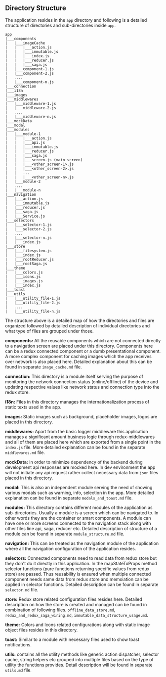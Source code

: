 ## Directory Structure

The application resides in the `app` directory and following is a detailed structure of directories and sub-directories inside `app`.

```
app
|___components
|   |___imageCache
|   |   |___action.js
|   |   |___immutable.js
|   |   |___index.js
|   |   |___reducer.js
|   |   |___saga.js
|   |___component-1.js
|   |___component-2.js
|   ....
|   |___component-n.js
|___connection
|___i18n
|___images
|___middlewares
|   |___middleware-1.js
|   |___middleware-2.js
|   ....
|   |___middleware-n.js
|___mockData
|___modal
|___modules
|   |___module-1
|   |   |___action.js
|   |   |___api.js
|   |   |___immutable.js
|   |   |___reducer.js
|   |   |___saga.js
|   |   |___screen.js (main screen)
|   |   |___<other_screen-1>.js
|   |   |___<other_screen-2>.js
|   |   ...
|   |   |___<other_screen-n>.js
|   |___module-2
|   ....
|   |___module-n
|___navigation
|   |___action.js
|   |___immutable.js
|   |___reducer.js
|   |___saga.js
|   |___Service.js
|___selectors
|   |___selector-1.js
|   |___selector-2.js
|   ....
|   |___selector-n.js
|   |___index.js
|___store
|   |___filesystem.js
|   |___index.js
|   |___rootReducer.js
|   |___rootSaga.js
|___theme
|   |___colors.js
|   |___icons.js
|   |___images.js
|   |___index.js
|___toast
|___utils
|   |___utility_file-1.js
|   |___utility_file-2.js
|   ....
|   |___utility_file-n.js
```

The structure above is a detailed map of how the directories and files are organized followed by detailed description of individual directories and what type of files are grouped under those.


**components:** All the reusable components which are not connected directly to a navigation screen are placed under this directory. Components here can be a redux connected component or a dumb presentational component. A more complex component for caching images which the app receives over network is also placed here. Detailed explanation about this can be found in separate `image_cache.md` file.

**connection:** This directory is a module itself serving the purpose of monitoring the network connection status (online/offline) of the device and updating respective values like network status and connection type into the redux store.

**i18n:** Files in this directory manages the internationalization process of static texts used in the app.


**images:** Static images such as background, placeholder images, logos are placed in this directory.

**middlewares:** Apart from the basic logger middleware this application manages a significant amount business logic through redux-middlewares and all of them are placed here which are exported from a single point in the `index.js` file. More detailed explanation can be found in the separate `middlewares.md` file.

**mockData:** In order to minimize dependency of the backend during development api responses are mocked here. In dev environment the app will not initiate any api request rather collect necessary data from `json` files placed in this directory.

**modal:** This is also an independent module serving the need of showing various modals such as warning, info, selection in the app. More detailed explanation can be found in separate `modals_and_toast.md` file.

**modules:** This directory contains different modules of the application as sub-directories. Usually a module is a screen which can be navigated to. In other words they are the container or smart components. A module can have one or more screens connected to the navigation stack along with other files line api, saga, reducer etc. Detailed description of structure of a module can be found in separate `module_structure.md` file.

**navigation:** This can be treated as the navigation module of the application where all the navigation configuration of the application resides.

**selectors:** Connected components need to read data from redux store but they don't do it directly in this application. In the mapStateToProps method selector functions (pure functions returning specific values from redux store) are passed. Thus reusability is ensured when multiple connected component needs same data from redux store and memoiation can be applied in selector functions. Detailed description can be found in separate `selector.md` file.

**store:** Redux store related configuration files resides here. Detailed description on how the store is created and managed can be found in combination of following files. `offline_data_store.md`, `redux_and_redux_saga_wiring.md`, `immutable_data_structure_usage.md`.

**theme:** Colors and Icons related configurations along with static image object files resides in this directory.

**toast:** Similar to a module with necessary files used to show toast notifications.

**utils:** contains all the utility methods like generic action dispatcher, selector cache, string helpers etc grouped into multiple files based on the type of utility the functions provides. Detail description will be found in separate `utils.md` file.